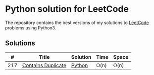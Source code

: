 # Python solution for LeetCode

The repository contains the best versions of my solutions to [LeetCode](https://leetcode.com/) problems using Python3.


## Solutions

| # | Title | Solution | Time | Space |
|---| ----- | -------- | ---- | ----- |
|217|[Contains Duplicate](https://leetcode.com/problems/contains-duplicate/)|[Python](./solutions/217-contains-duplicate.py)|O(n)|O(n)|